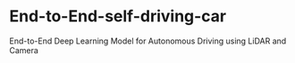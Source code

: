 # End-to-End-self-driving-car
End-to-End Deep Learning Model for Autonomous Driving using LiDAR and Camera
